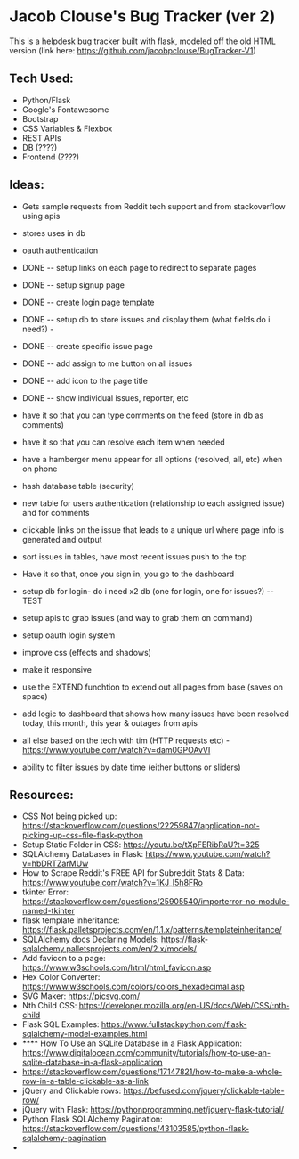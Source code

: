 # Jacob Clouse's Bug Tracker (ver 2)
This is a helpdesk bug tracker built with flask, modeled off the old HTML version (link here: https://github.com/jacobpclouse/BugTracker-V1)

## Tech Used: 
- Python/Flask
- Google's Fontawesome
- Bootstrap
- CSS Variables & Flexbox
- REST APIs
- DB (????)
- Frontend (????)

## Ideas:
- Gets sample requests from Reddit tech support and from stackoverflow using apis
- stores uses in db
- oauth authentication

- DONE -- setup links on each page to redirect to separate pages
- DONE -- setup signup page
- DONE -- create login page template
- DONE -- setup db to store issues and display them (what fields do i need?) -
- DONE -- create specific issue page 
- DONE -- add assign to me button on all issues
- DONE -- add icon to the page title
- DONE -- show individual issues, reporter, etc

- have it so that you can type comments on the feed (store in db as comments)
- have it so that you can resolve each item when needed
- have a hamberger menu appear for all options (resolved, all, etc) when on phone
- hash database table (security)
- new table for users authentication (relationship to each assigned issue) and for comments
- clickable links on the issue that leads to a unique url where page info is generated and output
- sort issues in tables, have most recent issues push to the top
- Have it so that, once you sign in, you go to the dashboard
- setup db for login- do i need x2 db (one for login, one for issues?) -- TEST
- setup apis to grab issues (and way to grab them on command)
- setup oauth login system 
- improve css (effects and shadows)

- make it responsive
- use the EXTEND funchtion to extend out all pages from base (saves on space)
- add logic to dashboard that shows how many issues have been resolved today, this month, this year & outages from apis 
- all else based on the tech with tim (HTTP requests etc) - https://www.youtube.com/watch?v=dam0GPOAvVI
- ability to filter issues by date time (either buttons or sliders)

## Resources:
- CSS Not being picked up: https://stackoverflow.com/questions/22259847/application-not-picking-up-css-file-flask-python
- Setup Static Folder in CSS: https://youtu.be/tXpFERibRaU?t=325
- SQLAlchemy Databases in Flask: https://www.youtube.com/watch?v=hbDRTZarMUw
- How to Scrape Reddit's FREE API for Subreddit Stats & Data: https://www.youtube.com/watch?v=1KJ_I5h8FRo
- tkinter Error: https://stackoverflow.com/questions/25905540/importerror-no-module-named-tkinter
- flask template inheritance: https://flask.palletsprojects.com/en/1.1.x/patterns/templateinheritance/
- SQLAlchemy docs Declaring Models: https://flask-sqlalchemy.palletsprojects.com/en/2.x/models/
- Add favicon to a page: https://www.w3schools.com/html/html_favicon.asp
- Hex Color Converter: https://www.w3schools.com/colors/colors_hexadecimal.asp
- SVG Maker: https://picsvg.com/
- Nth Child CSS: https://developer.mozilla.org/en-US/docs/Web/CSS/:nth-child
- Flask SQL Examples: https://www.fullstackpython.com/flask-sqlalchemy-model-examples.html
- **** How To Use an SQLite Database in a Flask Application: https://www.digitalocean.com/community/tutorials/how-to-use-an-sqlite-database-in-a-flask-application
- https://stackoverflow.com/questions/17147821/how-to-make-a-whole-row-in-a-table-clickable-as-a-link
- jQuery and Clickable rows: https://befused.com/jquery/clickable-table-row/
- jQuery with Flask: https://pythonprogramming.net/jquery-flask-tutorial/
- Python Flask SQLAlchemy Pagination: https://stackoverflow.com/questions/43103585/python-flask-sqlalchemy-pagination
- 